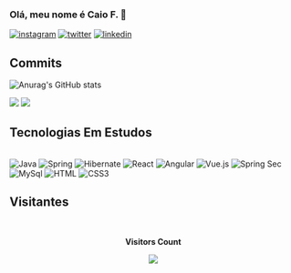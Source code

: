 ### Olá, meu nome é Caio F. 🤙

[![instagram](https://img.shields.io/badge/Instagram-E4405F?style=for-the-badge&logo=instagram&logoColor=white)](https://www.instagram.com/___eocaio___/)
[![twitter](https://img.shields.io/badge/Twitter-1DA1F2?style=for-the-badge&logo=twitter&logoColor=white)](https://x.com/CaioDevEnginner)
[![linkedin](https://img.shields.io/badge/LinkedIn-0077B5?style=for-the-badge&logo=linkedin&logoColor=white)](https://www.linkedin.com/in/caio-fernandes-73a88427a/)

## Commits
![Anurag's GitHub stats](https://github-readme-stats.vercel.app/api?username=Caio-Devv&show_icons=true&theme=radical)

 ![](http://github-profile-summary-cards.vercel.app/api/cards/repos-per-language?username=arthurspk&hide=Html&theme=nord_dark)  ![](http://github-profile-summary-cards.vercel.app/api/cards/most-commit-language?username=Caio-Devv&theme=nord_dark)
 

## Tecnologias Em Estudos
<div style="display: inline_block"><br/>
	<img aligne="center" alt="Java" src="https://img.shields.io/badge/Java-ED8B00?style=for-the-badge&logo=openjdk&logoColor=white"/>
    <img aligne="center" alt="Spring" src="https://img.shields.io/badge/Spring-6DB33F?style=for-the-badge&logo=spring&logoColor=white"/>
    <img aligne="center" alt="Hibernate" src="https://img.shields.io/badge/Hibernate-59666C?style=for-the-badge&logo=Hibernate&logoColor=white"/>
	<img aligne="center" alt="React" src="https://img.shields.io/badge/React-20232A?style=for-the-badge&logo=react&logoColor=61DAFB"/>
	<img aligne="center" alt="Angular" src="https://img.shields.io/badge/Angular-DD0031?style=for-the-badge&logo=angular&logoColor=white"/>
	<img aligne="center" alt="Vue.js" src="https://img.shields.io/badge/Vue.js-35495E?style=for-the-badge&logo=vue.js&logoColor=4FC08D"/>
	<img aligne="center" alt="Spring Sec" src="https://img.shields.io/badge/Spring_Security-6DB33F?style=for-the-badge&logo=Spring-Security&logoColor=white"/>
    <img aligne="center" alt="MySql" src="https://img.shields.io/badge/MySQL-005C84?style=for-the-badge&logo=mysql&logoColor=white"/>
    <img aligne="center" alt="HTML" src="https://img.shields.io/badge/HTML5-E34F26?style=for-the-badge&logo=html5&logoColor=white"/>
    <img aligne="center" alt="CSS3" src="https://img.shields.io/badge/CSS3-1572B6?style=for-the-badge&logo=css3&logoColor=white"/>
   
</div>

## Visitantes
<div align="center">
    <br>
      <p align="centre"><b>Visitors Count</b></p>  
      <p align="center"><img align="center" src="https://profile-counter.glitch.me/{Caio-Devv}/count.svg" /></p> 
    <br>
</div>

